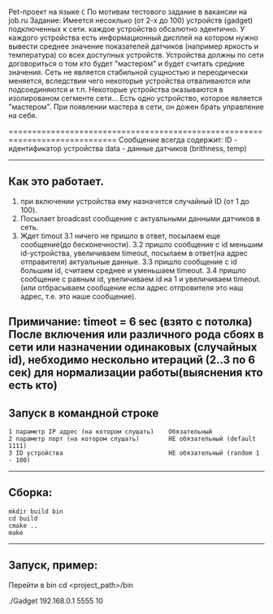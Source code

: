 Pet-проект на языке `С`
По мотивам тестового задание в вакансии на job.ru
Задание:
Имеется несоклько (от 2-х до 100) устройств (gadget) подключенных к сети.
каждое устройство обсалютно эдентично.
У каждого устройства есть информационный дисплей на котором нужно вывести среднее значение показателей датчиков (например яркость и температура) со всех доступных устройств.
Устройства должны по сети договориться о том кто будет "мастером" и будет считать средние значения.
Сеть не является стабильной сущностью и переодически меняется, вследствии чего некоторые устройства отваливаются или подсоединяются и т.п.
Некоторые устройства оказываются в изолированом сегменте сети...
Есть одно устройство, которое является "мастером". При появлении мастера в сети, он дожен брать управление на себя.

=============================================================================
Сообщение всегда содержит:
		ID - идентификатор устройства
		data - данные датчиков (brithness, temp)

------------------------
Как это работает.
------------------------
1. при включении устройства ему назначется случайный ID (от 1 до 100).
2. Посылает broadcast сообщение с актуальными данными датчиков в сеть.
3. Ждет timout
	3.1 ничего не пришло в ответ, посылаем еще сообщение(до бесконечности).
	3.2 пришло сообщение с id меньшим id-устройства, увеличиваем timeout, посылаем в ответ(на адрес отправителя) актуальные данные.
	3.3 пришло сообщение с id большим id, считаем среднее и уменьшаем timeout.
	3.4 пришло сообщение с равным id, увеличиваем id на 1 и увеличиваем timeout. 
		(или отбрасываем сообщение если адрес отпровителя это наш адрес, т.е. это наше сообщение).

Примичание:
timeot = 6 sec (взято с потолка)
После включения или различного рода сбоях в сети или назначении одинаковых (случайных id), небходимо нескольно итераций (2..3 по 6 сек) для нормализации работы(выяснения кто есть кто)
------------------------
Запуск в командной строке
------------------------
	1 параметр IP адрес (на котором слушать)	Обязательный
	2 параметр порт (на котором слушать)		НЕ обязательный (default 1111)
	3 ID устройства								НЕ обязательный (random 1 - 100)


------------------------
Сборка:
------------------------
	mkdir build bin
	cd build
	cmake ..
	make

------------------------
Запуск, пример:
------------------------
Перейти в bin
cd <project_path>/bin

./Gadget 192.168.0.1 5555 10


